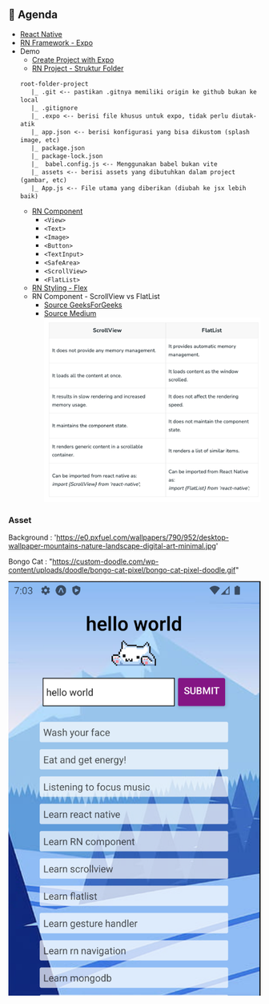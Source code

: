 ## 🦊 Agenda 

- [React Native](https://reactnative.dev/)
- [RN Framework - Expo](https://docs.expo.dev/)
- Demo
  - [Create Project with Expo](https://docs.expo.dev/get-started/installation/)
  - [RN Project - Struktur Folder](#rn-project---struktur-folder)
  ```
  root-folder-project
     |_ .git <-- pastikan .gitnya memiliki origin ke github bukan ke local
     |_ .gitignore
     |_ .expo <-- berisi file khusus untuk expo, tidak perlu diutak-atik
     |_ app.json <-- berisi konfigurasi yang bisa dikustom (splash image, etc)
     |_ package.json
     |_ package-lock.json
     |_  babel.config.js <-- Menggunakan babel bukan vite 
     |_ assets <-- berisi assets yang dibutuhkan dalam project (gambar, etc)
     |_ App.js <-- File utama yang diberikan (diubah ke jsx lebih baik)
  ```
  - [RN Component](https://reactnative.dev/docs/components-and-apis#basic-components)
    - `<View>` 
    - `<Text>` 
    - `<Image>`
    - `<Button>`
    - `<TextInput>`
    - `<SafeArea>` 
    - `<ScrollView>`
    - `<FlatList>`
  - [RN Styling - Flex](https://reactnative.dev/docs/style)
  - RN Component - ScrollView vs FlatList
    - [Source GeeksForGeeks](https://www.geeksforgeeks.org/when-we-use-scrollview-over-flatlist-or-vice-versa/)
    - [Source Medium](https://justtigist.medium.com/react-native-nugget-scrollview-vs-flatlist-1d565785ad1f)
    ![perbandingan](./concept.png)

### Asset 

Background :  'https://e0.pxfuel.com/wallpapers/790/952/desktop-wallpaper-mountains-nature-landscape-digital-art-minimal.jpg'

Bongo Cat : "https://custom-doodle.com/wp-content/uploads/doodle/bongo-cat-pixel/bongo-cat-pixel-doodle.gif"

![demo](./demo.png)